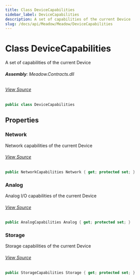 ```yaml
---
title: Class DeviceCapabilities
sidebar_label: DeviceCapabilities
description: A set of capabilities of the current Device
slug: /docs/api/Meadow/Meadow/DeviceCapabilities
---
```

# Class DeviceCapabilities
A set of capabilities of the current Device

###### **Assembly**: Meadow.Contracts.dll
###### [View Source](https://github.com/WildernessLabs/Meadow.Contracts.git/blob/develop/Source/Meadow.Contracts/Hardware/DeviceCapabilities.cs#L6)
```csharp title="Declaration"
public class DeviceCapabilities
```
## Properties
### Network
Network capabilities of the current Device
###### [View Source](https://github.com/WildernessLabs/Meadow.Contracts.git/blob/develop/Source/Meadow.Contracts/Hardware/DeviceCapabilities.cs#L11)
```csharp title="Declaration"
public NetworkCapabilities Network { get; protected set; }
```
### Analog
Analog I/O capabilities of the current Device
###### [View Source](https://github.com/WildernessLabs/Meadow.Contracts.git/blob/develop/Source/Meadow.Contracts/Hardware/DeviceCapabilities.cs#L15)
```csharp title="Declaration"
public AnalogCapabilities Analog { get; protected set; }
```
### Storage
Storage capabilities of the current Device
###### [View Source](https://github.com/WildernessLabs/Meadow.Contracts.git/blob/develop/Source/Meadow.Contracts/Hardware/DeviceCapabilities.cs#L19)
```csharp title="Declaration"
public StorageCapabilities Storage { get; protected set; }
```
